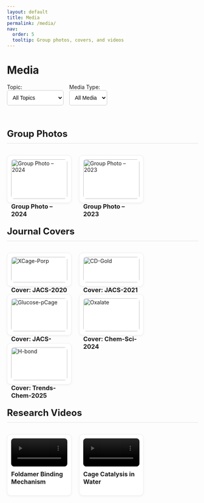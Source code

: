 ```yaml
---
layout: default
title: Media
permalink: /media/
nav:
  order: 5
  tooltip: Group photos, covers, and videos
---
```


<!-- STYLES -->
<style>
.media-filters {
  display: flex;
  flex-wrap: wrap;
  gap: 15px;
  margin-bottom: 30px;
  align-items: center;
}

.media-filters div {
  display: flex;
  flex-direction: column;
}

.media-filters select {
  padding: 10px;
  font-size: 14px;
  border-radius: 5px;
  border: 1px solid #ccc;
  background: white;
  cursor: pointer;
}

.media-section {
  margin-top: 60px;
}

.media-section h2 {
  font-size: 24px;
  border-bottom: 2px solid #eee;
  padding-bottom: 10px;
  margin-bottom: 30px;
}

.media-grid {
  display: flex;
  flex-wrap: wrap;
  gap: 20px;
}

.media-item {
  flex: 1 1 calc(33.333% - 20px);
  max-width: calc(33.333% - 20px);
  border: 1px solid #eee;
  padding: 10px;
  border-radius: 10px;
  box-shadow: 0 2px 6px rgba(0,0,0,0.05);
  background-color: #fff;
}

@media (max-width: 768px) {
  .media-item {
    flex: 1 1 calc(50% - 20px);
    max-width: calc(50% - 20px);
  }
}

@media (max-width: 480px) {
  .media-item {
    flex: 1 1 100%;
    max-width: 100%;
  }
}

.media-item img,
.media-item video {
  width: 100%;
  border-radius: 8px;
  height: auto;
  display: block;
}

.media-item h3 {
  margin-top: 10px;
  font-size: 16px;
}
</style>

<!-- LIGHTBOX2 SUPPORT -->
<link href="https://cdn.jsdelivr.net/npm/lightbox2@2/dist/css/lightbox.min.css" rel="stylesheet">
<script src="https://cdn.jsdelivr.net/npm/lightbox2@2/dist/js/lightbox-plus-jquery.min.js"></script>

<!-- FILTER SCRIPT -->
<script>
document.addEventListener("DOMContentLoaded", function () {
  const topicFilter = document.getElementById("topicFilter");
  const mediaFilter = document.getElementById("mediaFilter");
  const items = document.querySelectorAll(".media-item");
  const sections = document.querySelectorAll(".media-section");

  function filterMedia() {
    const selectedTopic = topicFilter.value;
    const selectedMedia = mediaFilter.value;

    items.forEach(item => {
      const matchesTopic = (selectedTopic === "all" || item.dataset.topic === selectedTopic);
      const matchesMedia = (selectedMedia === "all" || item.dataset.media === selectedMedia);
      item.style.display = matchesTopic && matchesMedia ? "block" : "none";
    });

    sections.forEach(section => {
      const visibleItems = section.querySelectorAll(".media-item:not([style*='display: none'])");
      section.style.display = visibleItems.length > 0 ? "block" : "none";
    });
  }

  topicFilter.addEventListener("change", filterMedia);
  mediaFilter.addEventListener("change", filterMedia);
});
</script>


<h1>Media</h1>

<!-- FILTER CONTROLS -->
<div class="media-filters">
  <div>
    <label for="topicFilter">Topic:</label>
    <select id="topicFilter">
      <option value="all">All Topics</option>
      <option value="group">Group Photos</option>
      <option value="cover">Journal Covers</option>
      <option value="video">Research Videos</option>
    </select>
  </div>

  <div>
    <label for="mediaFilter">Media Type:</label>
    <select id="mediaFilter">
      <option value="all">All Media</option>
      <option value="image">Images</option>
      <option value="video">Videos</option>
    </select>
  </div>
</div>

<!-- GROUP PHOTOS -->
<div class="media-section">
  <h2>Group Photos</h2>
  <div class="media-grid">
    <div class="media-item" data-topic="group" data-media="image">
      <a href="/assets/media/group_photo_2024.jpg" data-lightbox="group" data-title="Group Photo – 2024">
        <img src="/assets/media/group_photo_2024.jpg" alt="Group Photo – 2024" loading="lazy">
      </a>
      <h3>Group Photo – 2024</h3>
    </div>
    <div class="media-item" data-topic="group" data-media="image">
      <a href="/assets/media/group_photo_2023.jpg" data-lightbox="group" data-title="Group Photo – 2023">
        <img src="/assets/media/group_photo_2023.jpg" alt="Group Photo – 2023" loading="lazy">
      </a>
      <h3>Group Photo – 2023</h3>
    </div>
  </div>
</div>

<!-- JOURNAL COVERS -->
<div class="media-section">
  <h2>Journal Covers</h2>
  <div class="media-grid">
    <div class="media-item" data-topic="cover" data-media="image">
      <a href="/assets/media/JACS-2020.jpg" data-lightbox="cover" data-title="Cover: XCage-Porp">
        <img src="/assets/media/JACS-2020.jpg" alt="XCage-Porp" loading="lazy">
      </a>
      <h3>Cover: JACS-2020</h3>
    </div>
    <div class="media-item" data-topic="cover" data-media="image">
      <a href="/assets/media/JACS-2021.jpg" data-lightbox="cover" data-title="Cover: CD-Gold">
        <img src="/assets/media/JACS-2021.jpg" alt="CD-Gold" loading="lazy">
      </a>
      <h3>Cover: JACS-2021</h3>
    </div>
    <div class="media-item" data-topic="cover" data-media="image">
      <a href="/assets/media/JACS-2021-2.jpg" data-lightbox="cover" data-title="Cover: Glucose-pCage">
        <img src="/assets/media/JACS-2021-2.jpg" alt="Glucose-pCage" loading="lazy">
      </a>
      <h3>Cover: JACS-2021-2</h3>
    </div>
    <div class="media-item" data-topic="cover" data-media="image">
      <a href="/assets/media/Chem-Sci-2024.png" data-lightbox="cover" data-title="Cover: Oxalate">
        <img src="/assets/media/Chem-Sci-2024.png" alt="Oxalate" loading="lazy">
      </a>
      <h3>Cover: Chem-Sci-2024</h3>
    </div>
    <div class="media-item" data-topic="cover" data-media="image">
      <a href="/assets/media/Trends-Chem.jpg" data-lightbox="cover" data-title="Cover: H-bond">
        <img src="/assets/media/Trends-Chem.jpg" alt="H-bond" loading="lazy">
      </a>
      <h3>Cover: Trends-Chem-2025</h3>
    </div>
  </div>
</div>

<!-- RESEARCH VIDEOS -->
<div class="media-section">
  <h2>Research Videos</h2>
  <div class="media-grid">
    <div class="media-item" data-topic="video" data-media="video">
      <video controls loading="lazy">
        <source src="/assets/media/foldamer-animation.mp4" type="video/mp4">
      </video>
      <h3>Foldamer Binding Mechanism</h3>
    </div>
    <div class="media-item" data-topic="video" data-media="video">
      <video controls loading="lazy">
        <source src="/assets/media/cage-catalysis-demo.mp4" type="video/mp4">
      </video>
      <h3>Cage Catalysis in Water</h3>
    </div>
  </div>
</div>
